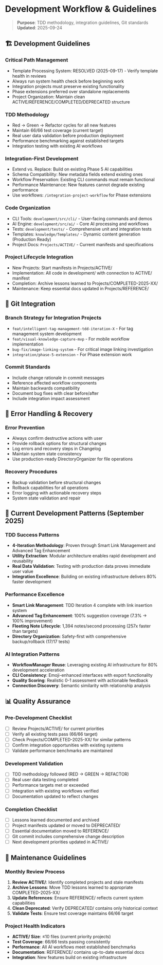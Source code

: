 # Development Workflow & Guidelines

> **Purpose**: TDD methodology, integration guidelines, Git standards  
> **Updated**: 2025-09-24

## 🏗️ Development Guidelines

### Critical Path Management
- Template Processing System: RESOLVED (2025-09-17) - Verify template health in reviews
- Always run system health check before beginning work
- Integration projects must preserve existing functionality
- Phase extensions preferred over standalone replacements
- Project Organization: Maintain clean ACTIVE/REFERENCE/COMPLETED/DEPRECATED structure

### TDD Methodology
- Red → Green → Refactor cycles for all new features
- Maintain 66/66 test coverage (current target)
- Real user data validation before production deployment
- Performance benchmarking against established targets
- Integration testing with existing AI workflows

### Integration-First Development
- Extend vs. Replace: Build on existing Phase 5 AI capabilities
- Schema Compatibility: New metadata fields extend existing ones
- Workflow Preservation: Existing CLI commands must remain functional
- Performance Maintenance: New features cannot degrade existing performance
- Use workflows: `/integration-project-workflow` for Phase extensions

### Code Organization
- CLI Tools: `development/src/cli/` - User-facing commands and demos
- AI Engine: `development/src/ai/` - Core AI processing and workflows
- Tests: `development/tests/` - Comprehensive unit and integration tests
- Templates: `knowledge/Templates/` - Dynamic content generation (Production Ready)
- Project Docs: `Projects/ACTIVE/` - Current manifests and specifications

### Project Lifecycle Integration
- New Projects: Start manifests in Projects/ACTIVE/
- Implementation: All code in development/ with connection to ACTIVE/ manifest
- Completion: Archive lessons learned to Projects/COMPLETED-2025-XX/
- Maintenance: Keep essential docs updated in Projects/REFERENCE/

## 🔗 Git Integration

### Branch Strategy for Integration Projects
- `feat/intelligent-tag-management-tdd-iteration-X` - For tag management system development
- `feat/visual-knowledge-capture-mvp` - For mobile workflow implementation
- `bug-fix/image-linking-system` - For critical image linking investigation
- `integration/phase-5-extension` - For Phase extension work

### Commit Standards
- Include change rationale in commit messages
- Reference affected workflow components  
- Maintain backwards compatibility
- Document bug fixes with clear before/after
- Include integration impact assessment

## 🚨 Error Handling & Recovery

### Error Prevention
- Always confirm destructive actions with user
- Provide rollback options for structural changes
- Log errors and recovery steps in Changelog
- Maintain system state consistency
- Use production-ready DirectoryOrganizer for file operations

### Recovery Procedures
- Backup validation before structural changes
- Rollback capabilities for all operations
- Error logging with actionable recovery steps
- System state validation and repair

## 🎯 Current Development Patterns (September 2025)

### TDD Success Patterns
- **4-Iteration Methodology**: Proven through Smart Link Management and Advanced Tag Enhancement
- **Utility Extraction**: Modular architecture enables rapid development and reusability
- **Real Data Validation**: Testing with production data proves immediate user value
- **Integration Excellence**: Building on existing infrastructure delivers 80% faster development

### Performance Excellence
- **Smart Link Management**: TDD Iteration 4 complete with link insertion system
- **Advanced Tag Enhancement**: 100% suggestion coverage (7.3% → 100% improvement)
- **Fleeting Note Lifecycle**: 1,394 notes/second processing (257x faster than targets)
- **Directory Organization**: Safety-first with comprehensive backup/rollback (17/17 tests)

### AI Integration Patterns
- **WorkflowManager Reuse**: Leveraging existing AI infrastructure for 80% development acceleration
- **CLI Consistency**: Emoji-enhanced interfaces with export functionality
- **Quality Scoring**: Realistic 0-1 assessment with actionable feedback
- **Connection Discovery**: Semantic similarity with relationship analysis

## 📊 Quality Assurance

### Pre-Development Checklist
- [ ] Review Projects/ACTIVE/ for current priorities
- [ ] Verify all existing tests pass (66/66 target)
- [ ] Check Projects/COMPLETED-2025-XX/ for similar patterns
- [ ] Confirm integration opportunities with existing systems
- [ ] Validate performance benchmarks are maintained

### Development Validation
- [ ] TDD methodology followed (RED → GREEN → REFACTOR)
- [ ] Real user data testing completed
- [ ] Performance targets met or exceeded
- [ ] Integration with existing workflows verified
- [ ] Documentation updated to reflect changes

### Completion Checklist
- [ ] Lessons learned documented and archived
- [ ] Project manifests updated or moved to DEPRECATED/
- [ ] Essential documentation moved to REFERENCE/
- [ ] Git commit includes comprehensive change description
- [ ] Next development priorities updated in ACTIVE/

## 🔄 Maintenance Guidelines

### Monthly Review Process
1. **Review ACTIVE/**: Identify completed projects and stale manifests
2. **Archive Lessons**: Move TDD lessons learned to appropriate COMPLETED-2025-XX/
3. **Update References**: Ensure REFERENCE/ reflects current system capabilities
4. **Clean Deprecated**: Verify DEPRECATED/ contains only historical context
5. **Validate Tests**: Ensure test coverage maintains 66/66 target

### Project Health Indicators
- **ACTIVE/ Size**: ≤10 files (current priority projects)
- **Test Coverage**: 66/66 tests passing consistently
- **Performance**: All AI workflows meet established benchmarks
- **Documentation**: REFERENCE/ contains up-to-date essential docs
- **Integration**: New features build on existing infrastructure
